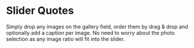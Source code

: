 # Slider Quotes

Simply drop any images on the gallery field, order them by drag & drop and optionally add a caption per image. No need to worry about the photo selection as any image ratio will fit into the slider.
